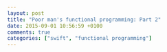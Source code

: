 ```yaml
---
layout: post
title: "Poor man's functional programming: Part 2"
date: 2015-09-01 10:56:59 +0100
comments: true
categories: ["swift", "functional programming"]
---
```

